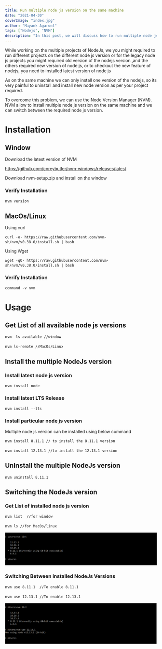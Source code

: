 ```yaml
---
title: Run multiple node js version on the same machine
date: "2021-04-30"
coverImage: "index.jpg"
author: "Mayank Agarwal"
tags: ["Nodejs", "NVM"]
description: "In this post, we will discuss how to run multiple node js version on the single machine."
---
```


While working on the multiple projects of NodeJs, we you might required to run different projects on the different node js version or for the legacy node js projects you might required old version of the nodejs version ,and the others required new version of node js, or to checkout the new feature of nodejs, you need to installed latest version of node js 

As on the same machine we can only install one version of the nodejs, so its very painful to uninstall and install new node version as per your project required.

To overcome this problem, we can use the Node Version Manager (NVM). NVM allow to install multiple node js version on the same machine and we can switch between the required node js version.


# Installation
## Window

Download the latest version of NVM

https://github.com/coreybutler/nvm-windows/releases/latest

Download nvm-setup.zip and install on the window

### Verify Installation
```
nvm version
```

## MacOs/Linux

Using curl
```
curl -o- https://raw.githubusercontent.com/nvm-sh/nvm/v0.38.0/install.sh | bash
```
Using Wget
```
wget -qO- https://raw.githubusercontent.com/nvm-sh/nvm/v0.38.0/install.sh | bash
```
### Verify Installation
```
command -v nvm
```

# Usage

##  Get List of all available node js versions
```
nvm  ls available //window

nvm ls-remote //MacOs/Linux
```

## Install the multiple NodeJs version
### Install latest node js version
```
nvm install node
```
### Install latest LTS Release 
```
nvm install --lts
```
### Install particular node js version
Multiple node js version can be installed using below command
```
nvm install 8.11.1 // to install the 8.11.1 version

nvm install 12.13.1 //to install the 12.13.1 version
```
## UnInstall the multiple NodeJs version
```
nvm uninstall 8.11.1
```

## Switching the NodeJs version
### Get List of installed node js version
```
nvm list  //for window

nvm ls //for MacOs/linux
```
![nvm list](./images/nvm-list.png)

### Switching Between installed NodeJs Versions
```
nvm use 8.11.1  //To enable 8.11.1

nvm use 12.13.1 //To enable 12.13.1

```
![nvm use](./images/nvm-use.png)


